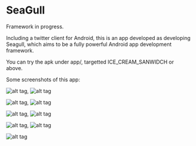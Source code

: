 SeaGull
=======
Framework in progress.

Including a twitter client for Android, this is an app developed as developing Seagull, which aims to be a fully powerful Android app development framework.

You can try the apk under app/, targetted ICE_CREAM_SANWIDCH or above.

Some screenshots of this app:

![alt tag](https://github.com/ShawnOceanHu/screenshots/blob/master/Seagull/Screenshot_2014-09-08-10-45-27.png),  ![alt tag](https://github.com/ShawnOceanHu/screenshots/blob/master/Seagull/Screenshot_2014-09-08-10-49-06.png)

![alt tag](https://github.com/ShawnOceanHu/screenshots/blob/master/Seagull/Screenshot_2014-09-08-10-49-23.png),  ![alt tag](https://github.com/ShawnOceanHu/screenshots/blob/master/Seagull/Screenshot_2014-09-08-10-49-33.png)

![alt tag](https://github.com/ShawnOceanHu/screenshots/blob/master/Seagull/Screenshot_2014-09-08-10-49-48.png),  ![alt tag](https://github.com/ShawnOceanHu/screenshots/blob/master/Seagull/Screenshot_2014-09-08-10-50-28.png)

![alt tag](https://github.com/ShawnOceanHu/screenshots/blob/master/Seagull/Screenshot_2014-09-08-10-50-43.png),  ![alt tag](https://github.com/ShawnOceanHu/screenshots/blob/master/Seagull/Screenshot_2014-09-08-10-51-26.png)

![alt tag](https://github.com/ShawnOceanHu/screenshots/blob/master/Seagull/Screenshot_2014-09-08-10-52-02.png)
